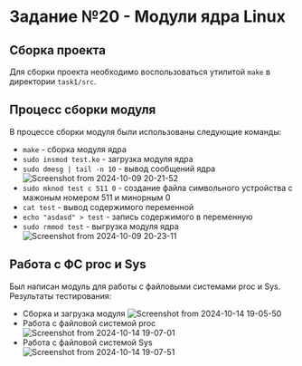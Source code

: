 # Задание №20 - Модули ядра Linux
## Сборка проекта
Для сборки проекта необходимо воспользоваться утилитой `make` в директории `task1/src`.
## Процесс сборки модуля
В процессе сборки модуля были использованы следующие команды:
- `make` - сборка модуля ядра
- `sudo insmod test.ko` - загрузка модуля ядра
- `sudo dmesg | tail -n 10` - вывод сообщений ядра
![Screenshot from 2024-10-09 20-21-52](https://github.com/user-attachments/assets/e620d1b3-2cb1-4682-b33f-af4df38eb853)
- `sudo mknod test c 511 0` - создание файла символьного устройства с мажоным номером 511 и минорным 0
- `cat test` - вывод содержимого переменной
- `echo "asdasd" > test` - запись содержимого в переменную
- `sudo rmmod test` - выгрузка модуля ядра
![Screenshot from 2024-10-09 20-23-11](https://github.com/user-attachments/assets/8968642b-1fd3-4133-9f32-5eaa8d49de78)
## Работа с ФС proc и Sys
Был написан модуль для работы с файловыми системами proc и Sys. Результаты тестирования:
- Сборка и загрузка модуля
![Screenshot from 2024-10-14 19-05-50](https://github.com/user-attachments/assets/f0d28413-42f2-4db6-ab29-fd245cacf041)
- Работа с файловой системой proc
![Screenshot from 2024-10-14 19-07-01](https://github.com/user-attachments/assets/820d197a-9067-4d43-a446-f578c6128e0d)
- Работа с файловой системой Sys
![Screenshot from 2024-10-14 19-07-51](https://github.com/user-attachments/assets/acebab8a-397b-4c27-9980-327e01e934be)
